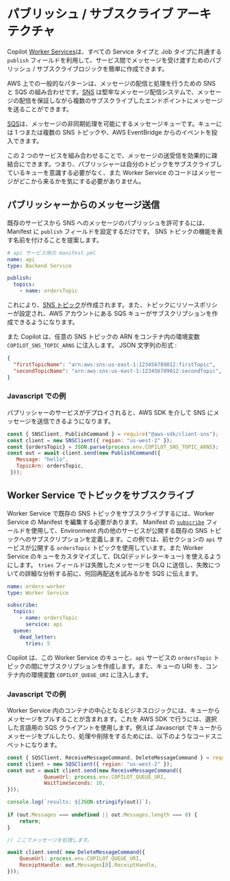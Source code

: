 # パブリッシュ / サブスクライブ アーキテクチャ

Copilot [Worker Services](../manifest/worker-service.ja.md)は、すべての Service タイプと Job タイプに共通する `publish` フィールドを利用して、サービス間でメッセージを受け渡すためのパブリッシュ / サブスクライブロジックを簡単に作成できます。

AWS 上での一般的なパターンは、メッセージの配信と処理を行うための SNS と SQS の組み合わせです。[SNS](https://docs.aws.amazon.com/ja_jp/sns/latest/dg/welcome.html) は堅牢なメッセージ配信システムで、メッセージの配信を保証しながら複数のサブスクライブしたエンドポイントにメッセージを送ることができます。

[SQS](https://docs.aws.amazon.com/ja_jp/AWSSimpleQueueService/latest/SQSDeveloperGuide/welcome.html)は、メッセージの非同期処理を可能にするメッセージキューです。キューには 1 つまたは複数の SNS トピックや、AWS EventBridge からのイベントを投入できます。

この 2 つのサービスを組み合わせることで、メッセージの送受信を効果的に疎結合にできます。つまり、パブリッシャーは自分のトピックをサブスクライブしているキューを意識する必要がなく、また Worker Service のコードはメッセージがどこから来るかを気にする必要がありません。

## パブリッシャーからのメッセージ送信

既存のサービスから SNS へのメッセージのパブリッシュを許可するには、Manifest に `publish` フィールドを設定するだけです。
SNS トピックの機能を表す名前を付けることを提案します。

```yaml
# api サービス用の manifest.yml
name: api
type: Backend Service

publish:
  topics:
    - name: ordersTopic
```

これにより、[SNS トピック](https://docs.aws.amazon.com/ja_jp/sns/latest/dg/welcome.html)が作成されます。また、トピックにリソースポリシーが設定され、AWS アカウントにある SQS キューがサブスクリプションを作成できるようになります。

また Copilot は、任意の SNS トピックの ARN をコンテナ内の環境変数 `COPILOT_SNS_TOPIC_ARNS` に注入します。
JSON 文字列の形式 :
```json
{
  "firstTopicName": "arn:aws:sns:us-east-1:123456789012:firstTopic",
  "secondTopicName": "arn:aws:sns:us-east-1:123456789012:secondTopic",
}
```

### Javascript での例
パブリッシャーのサービスがデプロイされると、AWS SDK を介して SNS にメッセージを送信できるようになります。

```javascript
const { SNSClient, PublishCommand } = require("@aws-sdk/client-sns");
const client = new SNSClient({ region: "us-west-2" });
const {ordersTopic} = JSON.parse(process.env.COPILOT_SNS_TOPIC_ARNS);
const out = await client.send(new PublishCommand({
   Message: "hello",
   TopicArn: ordersTopic,
 }));
```
## Worker Service でトピックをサブスクライブ

Worker Service で既存の SNS トピックをサブスクライブするには、Worker Service の Manifest を編集する必要があります。
Manifest の [`subscribe`](../manifest/worker-service/#subscribe) フィールドを使用して、Environment 内の他のサービスが公開する既存の SNS トピックへのサブスクリプションを定義します。この例では、前セクションの `api` サービスが公開する `ordersTopic` トピックを使用しています。また Worker Service のキューをカスタマイズして、DLQ(デッドレターキュー) を使えるようにします。
`tries` フィールドは失敗したメッセージを DLQ に送信し、失敗についての詳細な分析する前に、何回再配送を試みるかを SQS に伝えます。


```yaml
name: orders-worker
type: Worker Service

subscribe:
  topics:
    - name: ordersTopic
      service: api
  queue:
    dead_letter:
      tries: 5
```

Copilot は、この Worker Service のキューと、`api` サービスの `ordersTopic` トピックの間にサブスクリプションを作成します。また、キューの URI を、コンテナ内の環境変数 `COPILOT_QUEUE_URI` に注入します。

### Javascript での例

Worker Service 内のコンテナの中心となるビジネスロジックには、キューからメッセージをプルすることが含まれます。これを AWS SDK で行うには、選択した言語用の SQS クライアントを使用します。例えば Javascript でキューからメッセージをプルしたり、処理や削除をするためには、以下のようなコードスニペットになります。

```javascript
const { SQSClient, ReceiveMessageCommand, DeleteMessageCommand } = require("@aws-sdk/client-sqs");
const client = new SQSClient({ region: "us-west-2" });
const out = await client.send(new ReceiveMessageCommand({
            QueueUrl: process.env.COPILOT_QUEUE_URI,
            WaitTimeSeconds: 10,
}));

console.log(`results: ${JSON.stringify(out)}`);
 
if (out.Messages === undefined || out.Messages.length === 0) {
    return;
}

// ここでメッセージを処理します。

await client.send( new DeleteMessageCommand({
    QueueUrl: process.env.COPILOT_QUEUE_URI,
    ReceiptHandle: out.Messages[0].ReceiptHandle,
}));
```